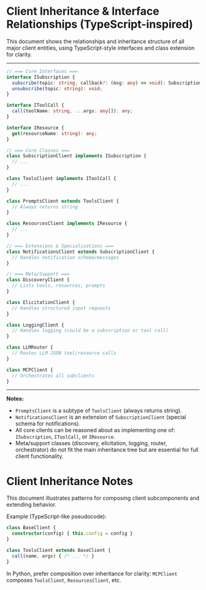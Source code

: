 # Client Inheritance & Interface Relationships (TypeScript-inspired)

This document shows the relationships and inheritance structure of all major client entities, using TypeScript-style interfaces and class extension for clarity.

---

```typescript
// === Core Interfaces ===
interface ISubscription {
  subscribe(topic: string, callback?: (msg: any) => void): SubscriptionHandle;
  unsubscribe(topic: string): void;
}

interface IToolCall {
  call(toolName: string, ...args: any[]): any;
}

interface IResource {
  get(resourceName: string): any;
}

// === Core Classes ===
class SubscriptionClient implements ISubscription {
  // ...
}

class ToolsClient implements IToolCall {
  // ...
}

class PromptsClient extends ToolsClient {
  // Always returns string
}

class ResourcesClient implements IResource {
  // ...
}

// === Extensions & Specializations ===
class NotificationsClient extends SubscriptionClient {
  // Handles notification schema/messages
}

// === Meta/Support ===
class DiscoveryClient {
  // Lists tools, resources, prompts
}

class ElicitationClient {
  // Handles structured input requests
}

class LoggingClient {
  // Handles logging (could be a subscription or tool call)
}

class LLMRouter {
  // Routes LLM JSON tool/resource calls
}

class MCPClient {
  // Orchestrates all subclients
}
```

---

**Notes:**
- `PromptsClient` is a subtype of `ToolsClient` (always returns string).
- `NotificationsClient` is an extension of `SubscriptionClient` (special schema for notifications).
- All core clients can be reasoned about as implementing one of: `ISubscription`, `IToolCall`, or `IResource`.
- Meta/support classes (discovery, elicitation, logging, router, orchestrator) do not fit the main inheritance tree but are essential for full client functionality.

# Client Inheritance Notes

This document illustrates patterns for composing client subcomponents and extending behavior.

Example (TypeScript-like pseudocode):

```typescript
class BaseClient {
  constructor(config) { this.config = config }
}

class ToolsClient extends BaseClient {
  call(name, args) { /* ... */ }
}
```

In Python, prefer composition over inheritance for clarity: `MCPClient` composes `ToolsClient`, `ResourcesClient`, etc.
